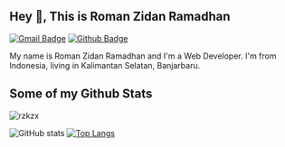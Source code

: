 
## Hey 👋, This is Roman Zidan Ramadhan
[![Gmail Badge](https://img.shields.io/badge/-romanzidanramadhan@gmail.com-c14438?style=flat&logo=Gmail&logoColor=white&link=mailto:romanzidanramadhan@gmail.com)](mailto:romanzidanramadhan@gmail.com) [![Github Badge](https://img.shields.io/badge/-rzkzx-grey?style=flat&logo=github&logoColor=white&link=https://github.com/rzkzx/)](https://www.github.com/rzkzx/) <p align='left'>My name is Roman Zidan Ramadhan and I'm a Web Developer. I'm from Indonesia, living in Kalimantan Selatan, Banjarbaru.</p>
## Some of my Github Stats
<p align=left> <img src=https://komarev.com/ghpvc/?username=rzkzx alt=rzkzx /> </p>

![GitHub stats](https://github-readme-stats.vercel.app/api?username=rzkzx&show_icons=true&theme=tokyonight&include_all_commits=true)
[![Top Langs](https://github-readme-stats.vercel.app/api/top-langs/?username=rzkzx&layout=compact&theme=tokyonight)](https://github.com/anuraghazra/github-readme-stats)


